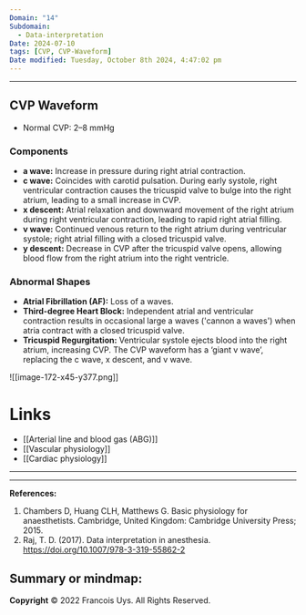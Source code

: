 ```yaml
---
Domain: "14"
Subdomain:
  - Data-interpretation
Date: 2024-07-10
tags: [CVP, CVP-Waveform]
Date modified: Tuesday, October 8th 2024, 4:47:02 pm
---
```


---------------------------------------------------------------------------------------------
## CVP Waveform

- Normal CVP: 2–8 mmHg

### Components

- **a wave:** Increase in pressure during right atrial contraction.
- **c wave:** Coincides with carotid pulsation. During early systole, right ventricular contraction causes the tricuspid valve to bulge into the right atrium, leading to a small increase in CVP.
- **x descent:** Atrial relaxation and downward movement of the right atrium during right ventricular contraction, leading to rapid right atrial filling.
- **v wave:** Continued venous return to the right atrium during ventricular systole; right atrial filling with a closed tricuspid valve.
- **y descent:** Decrease in CVP after the tricuspid valve opens, allowing blood flow from the right atrium into the right ventricle.
### Abnormal Shapes

- **Atrial Fibrillation (AF):** Loss of a waves.
- **Third-degree Heart Block:** Independent atrial and ventricular contraction results in occasional large a waves ('cannon a waves') when atria contract with a closed tricuspid valve.
- **Tricuspid Regurgitation:** Ventricular systole ejects blood into the right atrium, increasing CVP. The CVP waveform has a ‘giant v wave’, replacing the c wave, x descent, and v wave.

![[image-172-x45-y377.png]]

# Links
- [[Arterial line and blood gas (ABG)]]
- [[Vascular physiology]]
- [[Cardiac physiology]]

---
---
**References:**

1. Chambers D, Huang CLH, Matthews G. Basic physiology for anaesthetists. Cambridge, United Kingdom: Cambridge University Press; 2015.
2. Raj, T. D. (2017). Data interpretation in anesthesia. https://doi.org/10.1007/978-3-319-55862-2

**Summary or mindmap:**
---
**Copyright**
© 2022 Francois Uys. All Rights Reserved.